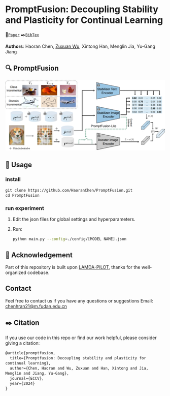 # PromptFusion: Decoupling Stability and Plasticity for Continual Learning

 :bookmark_tabs:[`Paper`](https://arxiv.org/abs/2303.07223) 
 :black_nib:[`BibTex`](#black_nib-citation) 

**Authors**: Haoran Chen, [Zuxuan Wu](https://zxwu.azurewebsites.net/), Xintong Han, Menglin Jia, Yu-Gang Jiang

## :mag: PromptFusion
<p align="center">
<img src="overview/framework.png" width="720px"/>  
<be>
</p>

## :wrench: Usage
### install
``` shell
git clone https://github.com/HaoranChen/PromptFusion.git
cd PromptFusion
```
### run experiment
1. Edit the json files for global settings and hyperparameters.
2. Run:
   
    ```bash
    python main.py --config=./config/[MODEL NAME].json
    ```

## :clap: Acknowledgement
Part of this repository is built upon [LAMDA-PILOT](https://github.com/sun-hailong/LAMDA-PILOT), thanks for the well-organized codebase.

## Contact
Feel free to contact us if you have any questions or suggestions 
Email: chenhran21@m.fudan.edu.cn

## :black_nib: Citation
If you use our code in this repo or find our work helpful, please consider giving a citation:

```
@article{promptfusion,
  title={Promptfusion: Decoupling stability and plasticity for continual learning},
  author={Chen, Haoran and Wu, Zuxuan and Han, Xintong and Jia, Menglin and Jiang, Yu-Gang},
  journal={ECCV},
  year={2024}
}
```
